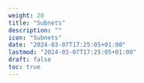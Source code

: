 ```yaml
---
weight: 20
title: "Subnets"
description: ""
icon: "Subnets"
date: "2024-03-07T17:25:05+01:00"
lastmod: "2024-03-07T17:25:05+01:00"
draft: false
toc: true
---
```

